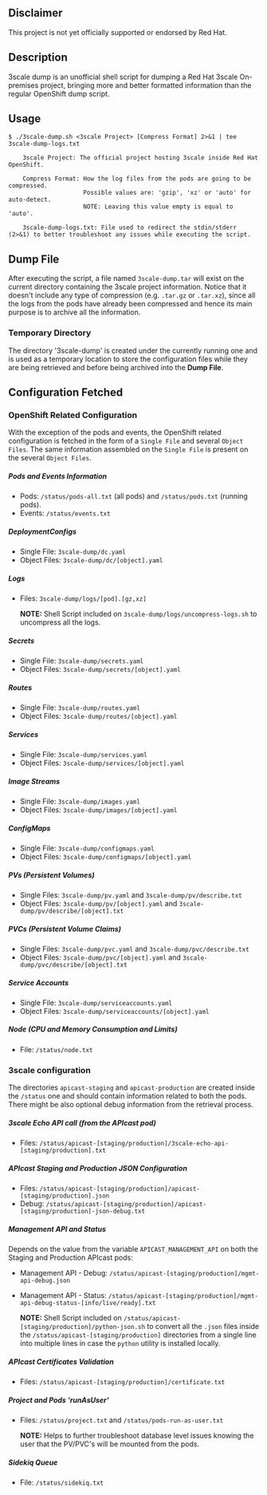 ## Disclaimer

This project is not yet officially supported or endorsed by Red Hat.

## Description

3scale dump is an unofficial shell script for dumping a Red Hat 3scale On-premises project, bringing more and better formatted information than the regular OpenShift dump script.

## Usage

```
$ ./3scale-dump.sh <3scale Project> [Compress Format] 2>&1 | tee 3scale-dump-logs.txt

    3scale Project: The official project hosting 3scale inside Red Hat OpenShift.

    Compress Format: How the log files from the pods are going to be compressed.
                     Possible values are: 'gzip', 'xz' or 'auto' for auto-detect.
                     NOTE: Leaving this value empty is equal to 'auto'.

    3scale-dump-logs.txt: File used to redirect the stdin/stderr (2>&1) to better troubleshoot any issues while executing the script.
```

## Dump File

After executing the script, a file named `3scale-dump.tar` will exist on the current directory containing the 3scale project information. Notice that it doesn't include any type of compression (e.g. `.tar.gz` or `.tar.xz`), since all the logs from the pods have already been compressed and hence its main purpose is to archive all the information.

### Temporary Directory

The directory '3scale-dump' is created under the currently running one and is used as a temporary location to store the configuration files while they are being retrieved and before being archived into the **Dump File**.

## Configuration Fetched

### OpenShift Related Configuration

With the exception of the pods and events, the OpenShift related configuration is fetched in the form of a `Single File` and several `Object Files`. The same information assembled on the `Single File` is present on the several `Object Files`.

##### Pods and Events Information

- Pods: `/status/pods-all.txt` (all pods) and `/status/pods.txt` (running pods).
- Events: `/status/events.txt`

##### DeploymentConfigs

- Single File: `3scale-dump/dc.yaml`
- Object Files: `3scale-dump/dc/[object].yaml`

##### Logs

- Files: `3scale-dump/logs/[pod].[gz,xz]`

    **NOTE:** Shell Script included on `3scale-dump/logs/uncompress-logs.sh` to uncompress all the logs.

##### Secrets

- Single File: `3scale-dump/secrets.yaml`
- Object Files: `3scale-dump/secrets/[object].yaml`

##### Routes

- Single File: `3scale-dump/routes.yaml`
- Object Files: `3scale-dump/routes/[object].yaml`

##### Services

- Single File: `3scale-dump/services.yaml`
- Object Files: `3scale-dump/services/[object].yaml`

##### Image Streams

- Single File: `3scale-dump/images.yaml`
- Object Files: `3scale-dump/images/[object].yaml`

##### ConfigMaps

- Single File: `3scale-dump/configmaps.yaml`
- Object Files: `3scale-dump/configmaps/[object].yaml`

##### PVs (Persistent Volumes)

- Single Files: `3scale-dump/pv.yaml` and `3scale-dump/pv/describe.txt`
- Object Files: `3scale-dump/pv/[object].yaml` and `3scale-dump/pv/describe/[object].txt`

##### PVCs (Persistent Volume Claims)

- Single Files: `3scale-dump/pvc.yaml` and `3scale-dump/pvc/describe.txt`
- Object Files: `3scale-dump/pvc/[object].yaml` and `3scale-dump/pvc/describe/[object].txt`

##### Service Accounts

- Single File: `3scale-dump/serviceaccounts.yaml`
- Object Files: `3scale-dump/serviceaccounts/[object].yaml`

##### Node (CPU and Memory Consumption and Limits)

- File: `/status/node.txt`

### 3scale configuration

The directories `apicast-staging` and `apicast-production` are created inside the `/status` one and should contain information related to both the pods. There might be also optional debug information from the retrieval process.

##### 3scale Echo API call (from the APIcast pod)

- Files: `/status/apicast-[staging/production]/3scale-echo-api-[staging/production].txt` 

##### APIcast Staging and Production JSON Configuration

- Files: `/status/apicast-[staging/production]/apicast-[staging/production].json`
- Debug: `/status/apicast-[staging/production]/apicast-[staging/production]-json-debug.txt`

##### Management API and Status

Depends on the value from the variable `APICAST_MANAGEMENT_API` on both the Staging and Production APIcast pods:

- Management API - Debug: `/status/apicast-[staging/production]/mgmt-api-debug.json`
- Management API - Status: `/status/apicast-[staging/production]/mgmt-api-debug-status-[info/live/ready].txt`

    **NOTE:** Shell Script included on `/status/apicast-[staging/production]/python-json.sh` to convert all the `.json` files inside the `/status/apicast-[staging/production]` directories from a single line into multiple lines in case the `python` utility is installed locally.

##### APIcast Certificates Validation

- Files: `/status/apicast-[staging/production]/certificate.txt`

##### Project and Pods 'runAsUser'

- Files: `/status/project.txt` and `/status/pods-run-as-user.txt`

    **NOTE:** Helps to further troubleshoot database level issues knowing the user that the PV/PVC's will be mounted from the pods.

##### Sidekiq Queue

- File: `/status/sidekiq.txt`


